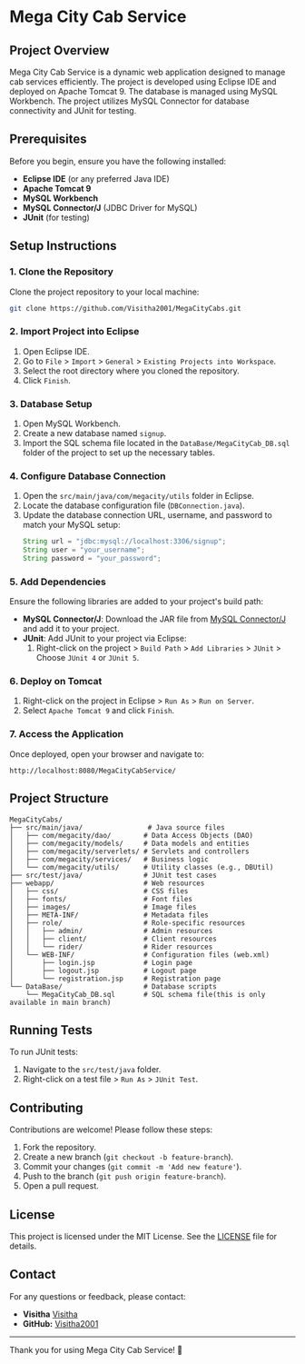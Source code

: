 # Mega City Cab Service

## Project Overview
Mega City Cab Service is a dynamic web application designed to manage cab services efficiently. The project is developed using Eclipse IDE and deployed on Apache Tomcat 9. The database is managed using MySQL Workbench. The project utilizes MySQL Connector for database connectivity and JUnit for testing.

## Prerequisites
Before you begin, ensure you have the following installed:
- **Eclipse IDE** (or any preferred Java IDE)
- **Apache Tomcat 9**
- **MySQL Workbench**
- **MySQL Connector/J** (JDBC Driver for MySQL)
- **JUnit** (for testing)

## Setup Instructions

### 1. Clone the Repository
Clone the project repository to your local machine:
```bash
git clone https://github.com/Visitha2001/MegaCityCabs.git
```

### 2. Import Project into Eclipse
1. Open Eclipse IDE.
2. Go to `File` > `Import` > `General` > `Existing Projects into Workspace`.
3. Select the root directory where you cloned the repository.
4. Click `Finish`.

### 3. Database Setup
1. Open MySQL Workbench.
2. Create a new database named `signup`.
3. Import the SQL schema file located in the `DataBase/MegaCityCab_DB.sql` folder of the project to set up the necessary tables.

### 4. Configure Database Connection
1. Open the `src/main/java/com/megacity/utils` folder in Eclipse.
2. Locate the database configuration file (`DBConnection.java`).
3. Update the database connection URL, username, and password to match your MySQL setup:
   ```java
   String url = "jdbc:mysql://localhost:3306/signup";
   String user = "your_username";
   String password = "your_password";
   ```

### 5. Add Dependencies
Ensure the following libraries are added to your project's build path:
- **MySQL Connector/J**: Download the JAR file from [MySQL Connector/J](https://dev.mysql.com/downloads/connector/j/) and add it to your project.
- **JUnit**: Add JUnit to your project via Eclipse:
  1. Right-click on the project > `Build Path` > `Add Libraries` > `JUnit` > Choose `JUnit 4` or `JUnit 5`.

### 6. Deploy on Tomcat
1. Right-click on the project in Eclipse > `Run As` > `Run on Server`.
2. Select `Apache Tomcat 9` and click `Finish`.

### 7. Access the Application
Once deployed, open your browser and navigate to:
```
http://localhost:8080/MegaCityCabService/
```

## Project Structure
```
MegaCityCabs/
├── src/main/java/                # Java source files
│   ├── com/megacity/dao/        # Data Access Objects (DAO)
│   ├── com/megacity/models/     # Data models and entities
│   ├── com/megacity/serverlets/ # Servlets and controllers
│   ├── com/megacity/services/   # Business logic
│   └── com/megacity/utils/      # Utility classes (e.g., DBUtil)
├── src/test/java/               # JUnit test cases
├── webapp/                      # Web resources
│   ├── css/                     # CSS files
│   ├── fonts/                   # Font files
│   ├── images/                  # Image files
│   ├── META-INF/                # Metadata files
│   ├── role/                    # Role-specific resources
│   │   ├── admin/               # Admin resources
│   │   ├── client/              # Client resources
│   │   └── rider/               # Rider resources
│   └── WEB-INF/                 # Configuration files (web.xml)
│       ├── login.jsp            # Login page
│       ├── logout.jsp           # Logout page
│       └── registration.jsp     # Registration page
└── DataBase/                    # Database scripts
    └── MegaCityCab_DB.sql       # SQL schema file(this is only available in main branch)
```

## Running Tests
To run JUnit tests:
1. Navigate to the `src/test/java` folder.
2. Right-click on a test file > `Run As` > `JUnit Test`.

## Contributing
Contributions are welcome! Please follow these steps:
1. Fork the repository.
2. Create a new branch (`git checkout -b feature-branch`).
3. Commit your changes (`git commit -m 'Add new feature'`).
4. Push to the branch (`git push origin feature-branch`).
5. Open a pull request.

## License
This project is licensed under the MIT License. See the [LICENSE](LICENSE) file for details.

## Contact
For any questions or feedback, please contact:
- **Visitha** [Visitha](visitha2001@gmail.com)
- **GitHub:** [Visitha2001](https://github.com/Visitha2001)  

---

Thank you for using Mega City Cab Service! 🚕
